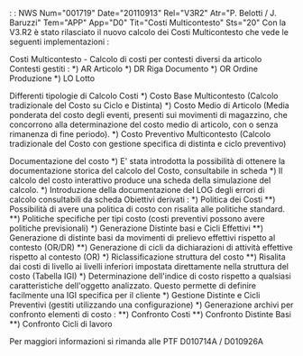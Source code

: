  :  : NWS Num="001719" Date="20110913" Rel="V3R2" Atr="P. Belotti / J. Baruzzi" Tem="APP" App="D0" Tit="Costi Multicontesto" Sts="20"
Con la V3.R2 è stato rilasciato il nuovo calcolo dei Costi Multicontesto che vede le seguenti implementazioni : 

Costi Multicontesto - Calcolo di costi per contesti diversi da articolo Contesti gestiti : 
\*) AR Articolo
\*) DR Riga Documento
\*) OR Ordine Produzione
\*) LO Lotto

Differenti tipologie di Calcolo Costi
\*) Costo Base Multicontesto  (Calcolo tradizionale del Costo su Ciclo e Distinta) \*) Costo Medio di Articolo   (Media ponderata del costo degli eventi, presenti sui movimenti di magazzino, che concorrono alla determinazione del costo medio di articolo, con o senza rimanenza di
fine periodo).
\*) Costo Preventivo Multicontesto (Calcolo tradizionale del Costo con gestione specifica di distinta
e ciclo preventivo)

Documentazione del costo
\*) E' stata introdotta la possibilità di ottenere la documentazione storica del calcolo del Costo,
consultabile in scheda
\*) Il calcolo del costo interattivo produce una scheda della simulazione del calcolo.
\*) Introduzione della documentazione del LOG degli errori di calcolo consultabili da scheda 
Obiettivi derivati : 
\*)  Politica dei Costi
\*\*) Possibilità di avere una politica di costo con risalita alle politiche standard.
\*\*) Politiche specifiche per tipi costo (costi preventivi possono avere politiche previsionali) \*)  Generazione Distinte basi e Cicli Effettivi
\*\*) Generazione di distinte basi da movimenti di prelievo effettivi rispetto al contesto (OR/DR) \*\*) Generazione di cicli da dichiarazioni di attività effettive rispetto al contesto (OR) \*)  Riclassificazione struttura del costo
\*\*) Risalita dai costi di livello ai livelli inferiori impostata direttamente nella struttura del costo (Tabella IGI)
\*) Determinazione dell'indice di costo rispetto a qualsiasi caratteristiche dell'oggetto analizzato.
Questo permette di definire facilmente una IGI specifica per il cliente \*)  Gestione Distinte e Cicli Preventivi (gestiti utilizzando una configurazione) \*)  Generazione archivi per confronto elementi di costo : 
\*\*) Confronto Costi
\*\*) Confronto Distinte Basi
\*\*) Confronto Cicli di lavoro

Per maggiori informazioni si rimanda alle PTF D010714A  /  D010926A
